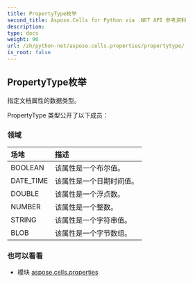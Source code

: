 ```yaml
---
title: PropertyType枚举
second_title: Aspose.Cells for Python via .NET API 参考资料
description:
type: docs
weight: 90
url: /zh/python-net/aspose.cells.properties/propertytype/
is_root: false
---
```

## PropertyType枚举
指定文档属性的数据类型。



PropertyType 类型公开了以下成员：

### 领域
|场地|描述|
| :- | :- |
| BOOLEAN |该属性是一个布尔值。|
| DATE_TIME |该属性是一个日期时间值。|
| DOUBLE |该属性是一个浮点数。|
| NUMBER |该属性是一个整数。|
| STRING |该属性是一个字符串值。|
| BLOB |该属性是一个字节数组。|



### 也可以看看
* 模块 [aspose.cells.properties](..)

